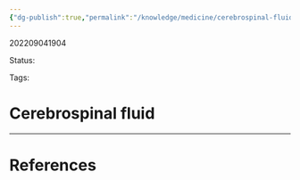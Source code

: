 ```yaml
---
{"dg-publish":true,"permalink":"/knowledge/medicine/cerebrospinal-fluid/"}
---
```



202209041904

Status: 

Tags:

# Cerebrospinal fluid








___
# References